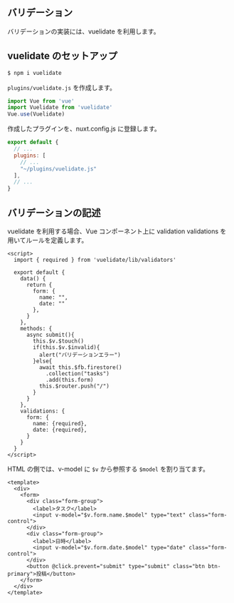 ## バリデーション

バリデーションの実装には、vuelidate を利用します。

## vuelidate のセットアップ

```bash
$ npm i vuelidate
```

`plugins/vuelidate.js` を作成します。

```js
import Vue from 'vue'
import Vuelidate from 'vuelidate'
Vue.use(Vuelidate)
```

作成したプラグインを、nuxt.config.js に登録します。

```js
export default {
  // ...
  plugins: [
    // ...
    "~/plugins/vuelidate.js"
  ],
  // ...
}
```

## バリデーションの記述

vuelidate を利用する場合、Vue コンポーネント上に validation 
validations を用いてルールを定義します。

```vue
<script>
  import { required } from 'vuelidate/lib/validators'

  export default {
    data() {
      return {
        form: {
          name: "",
          date: ""
        },
      }
    },
    methods: {
      async submit(){
        this.$v.$touch()
        if(this.$v.$invalid){
          alert("バリデーションエラー")
        }else{
          await this.$fb.firestore()
            .collection("tasks")
            .add(this.form)
          this.$router.push("/")
        }
      }
    },
    validations: {
      form: {
        name: {required},
        date: {required},
      }
    }
  }
</script>
```

HTML の側では、v-model に `$v` から参照する `$model` を割り当てます。

```vue
<template>
  <div>
    <form>
      <div class="form-group">
        <label>タスク</label>
        <input v-model="$v.form.name.$model" type="text" class="form-control">
      </div>
      <div class="form-group">
        <label>日時</label>
        <input v-model="$v.form.date.$model" type="date" class="form-control">
      </div>
      <button @click.prevent="submit" type="submit" class="btn btn-primary">投稿</button>
    </form>
  </div>
</template>
```
